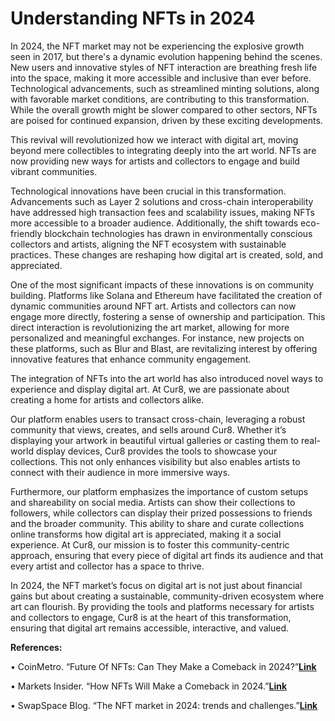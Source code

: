 # Understanding NFTs in 2024

In 2024, the NFT market may not be experiencing the explosive growth seen in 2017, but there's a dynamic evolution happening behind the scenes. New users and innovative styles of NFT interaction are breathing fresh life into the space, making it more accessible and inclusive than ever before. Technological advancements, such as streamlined minting solutions, along with favorable market conditions, are contributing to this transformation. While the overall growth might be slower compared to other sectors, NFTs are poised for continued expansion, driven by these exciting developments.

This revival will revolutionized how we interact with digital art, moving beyond mere collectibles to integrating deeply into the art world. NFTs are now providing new ways for artists and collectors to engage and build vibrant communities.

Technological innovations have been crucial in this transformation. Advancements such as Layer 2 solutions and cross-chain interoperability have addressed high transaction fees and scalability issues, making NFTs more accessible to a broader audience. Additionally, the shift towards eco-friendly blockchain technologies has drawn in environmentally conscious collectors and artists, aligning the NFT ecosystem with sustainable practices. These changes are reshaping how digital art is created, sold, and appreciated.

One of the most significant impacts of these innovations is on community building. Platforms like Solana and Ethereum have facilitated the creation of dynamic communities around NFT art. Artists and collectors can now engage more directly, fostering a sense of ownership and participation. This direct interaction is revolutionizing the art market, allowing for more personalized and meaningful exchanges. For instance, new projects on these platforms, such as Blur and Blast, are revitalizing interest by offering innovative features that enhance community engagement.

The integration of NFTs into the art world has also introduced novel ways to experience and display digital art. At Cur8, we are passionate about creating a home for artists and collectors alike.&#x20;

Our platform enables users to transact cross-chain, leveraging a robust community that views, creates, and sells around Cur8. Whether it’s displaying your artwork in beautiful virtual galleries or casting them to real-world display devices, Cur8 provides the tools to showcase your collections. This not only enhances visibility but also enables artists to connect with their audience in more immersive ways.

Furthermore, our platform emphasizes the importance of custom setups and shareability on social media. Artists can show their collections to followers, while collectors can display their prized possessions to friends and the broader community. This ability to share and curate collections online transforms how digital art is appreciated, making it a social experience. At Cur8, our mission is to foster this community-centric approach, ensuring that every piece of digital art finds its audience and that every artist and collector has a space to thrive.

In 2024, the NFT market’s focus on digital art is not just about financial gains but about creating a sustainable, community-driven ecosystem where art can flourish. By providing the tools and platforms necessary for artists and collectors to engage, Cur8 is at the heart of this transformation, ensuring that digital art remains accessible, interactive, and valued.

**References:**

• CoinMetro. “Future Of NFTs: Can They Make a Comeback in 2024?”[**Link**](https://coinmetro.com/blog/future-of-nfts-2024/)

• Markets Insider. “How NFTs Will Make a Comeback in 2024.”[**Link**](https://markets.businessinsider.com/news/how-nfts-will-make-a-comeback-in-2024-2023-12)

• SwapSpace Blog. “The NFT market in 2024: trends and challenges.”[**Link**](https://swapspace.co/blog/nft-market-2024-trends-and-challenges)
